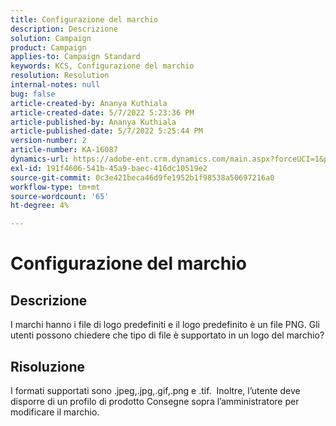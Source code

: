 ```yaml
---
title: Configurazione del marchio
description: Descrizione
solution: Campaign
product: Campaign
applies-to: Campaign Standard
keywords: KCS, Configurazione del marchio
resolution: Resolution
internal-notes: null
bug: false
article-created-by: Ananya Kuthiala
article-created-date: 5/7/2022 5:23:36 PM
article-published-by: Ananya Kuthiala
article-published-date: 5/7/2022 5:25:44 PM
version-number: 2
article-number: KA-16087
dynamics-url: https://adobe-ent.crm.dynamics.com/main.aspx?forceUCI=1&pagetype=entityrecord&etn=knowledgearticle&id=eb93d768-2ace-ec11-a7b5-0022480a8e40
exl-id: 191f4606-541b-45a9-baec-416dc10519e2
source-git-commit: 0c3e421beca46d9fe1952b1f98538a50697216a0
workflow-type: tm+mt
source-wordcount: '65'
ht-degree: 4%

---
```


# Configurazione del marchio

## Descrizione


I marchi hanno i file di logo predefiniti e il logo predefinito è un file PNG. Gli utenti possono chiedere che tipo di file è supportato in un logo del marchio?


## Risoluzione


I formati supportati sono .jpeg,.jpg,.gif,.png e .tif.  Inoltre, l’utente deve disporre di un profilo di prodotto Consegne sopra l’amministratore per modificare il marchio.
